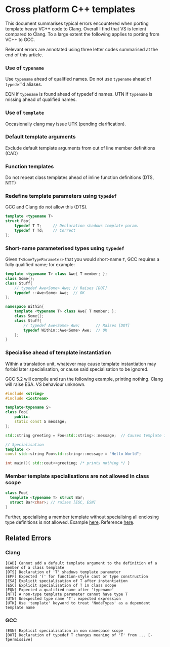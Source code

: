 # Cross platform C++ templates #

This document summarises typical errors encountered when porting template heavy VC++ code to Clang. Overall I find that VS is lenient compared to Clang. To a large extent the following applies to porting from VC++ to GCC.

Relevant errors are annotated using three letter codes summarised at the end of this article.

### Use of `typename` ###

Use `typename` ahead of qualified names. Do not use `typename` ahead of `typedef`'d aliases.

EQN if `typename` is found ahead of typedef'd names.
UTN if `typename` is missing ahead of qualified names.

### Use of `template` ###

Occasionally clang may issue UTK (pending clarification).

### Default template arguments ###

Exclude default template arguments from out of line member definitions (CAD)

### Function templates ###

Do not repeat class templates ahead of inline function definitions (DTS, NTT)

### Redefine template parameters using `typedef` ###

GCC and Clang do not allow this (DTS).

```C++
template <typename T>
struct Foo{
    typedef T T;     // Declaration shadows template param.
    typedef T Td;    // Correct
};
```
### Short-name parameterised types using `typedef` ###

Given `T<SomeTypeParameter>` that you would short-name `T`, 
GCC requires a fully qualified name; for example:

```C++
template <typename T> class Awe{ T member; };
class Some{};
class Stuff{
    // typedef Awe<Some> Awe; // Raises [DOT]
    typedef ::Awe<Some> Awe;  // OK
};

namespace Within{
    template <typename T> class Awe{ T member; };
    class Some{};
    class Stuff{
        // typedef Awe<Some> Awe;       // Raises [DOT]
        typedef Within::Awe<Some> Awe;  // OK
    };
}
```

### Specialise ahead of template instantiation ###

Within a translation unit, whatever may cause template instantiation may forbid later specialisation, or cause said specialisation to be ignored.

GCC 5.2 will compile and run the following example, printing nothing. Clang will raise ESA.
VS behaviour unknown.

```C++
#include <string>
#include <iostream>

template<typename S>
class Foo{
    public:
    static const S message;
};

std::string greeting = Foo<std::string>::message;  // Causes template instantiation

// Specialisation
template <>
const std::string Foo<std::string>::message = "Hello World";

int main(){ std::cout<<greeting; /* prints nothing */ }
```

### Member template specialisations are not allowed in class scope ###

```C++
class Foo{
  template <typename T> struct Bar;
  struct Bar<char>; // raises [ESC, ESN]
}
```

Further, specialising a member template without specialising all enclosing type definitions is not allowed. 
Example [here](https://gist.github.com/uni-bbl/c0d61799e62bd9a8ffe80965cfda1431).
Reference [here](http://en.cppreference.com/w/cpp/language/template_specialization).

## Related Errors ##

### Clang ###

```
[CAD] Cannot add a default template argument to the definition of a member of a class template 
[DTS] Declaration of 'T' shadows template parameter 
[EPF] Expected '(' for function-style cast or type construction 
[ESA] Explicit specialisation of T after instantiation 
[ESC] Explicit specialisation of T in class scope 
[EQN] Expected a qualified name after 'typename' 
[NTT] A non-type template parameter cannot have type T 
[UTN] Unexpected type name 'T': expected expression 
[UTK] Use 'template' keyword to treat 'NodeTypes' as a dependent template name 
```

### GCC ###

```
[ESN] Explicit specialisation in non namespace scope
[DOT] Declaration of typedef T changes meaning of 'T' from ... [-fpermissive]
```
